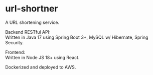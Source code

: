 # url-shortner

A URL shortening service.

Backend RESTful API:<br>
Written in Java 17 using Spring Boot 3+, MySQL w/ Hibernate, Spring Security.

Frontend:<br>
Written in Node JS 18+ using React.

Dockerized and deployed to AWS.
